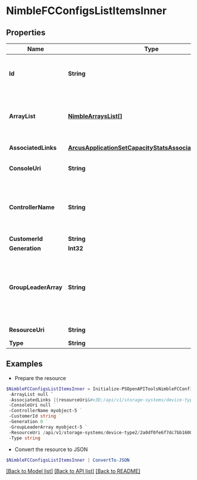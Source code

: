 # NimbleFCConfigsListItemsInner
## Properties

Name | Type | Description | Notes
------------ | ------------- | ------------- | -------------
**Id** | **String** | Identifier for the array. A 42 digit hexadecimal number. | [optional] 
**ArrayList** | [**NimbleArraysList[]**](NimbleArraysList.md) | List of array Fibre Channel configs. List of array Fibre Channel configurations. | [optional] 
**AssociatedLinks** | [**ArcusApplicationSetCapacityStatsAssociatedLinksInner[]**](ArcusApplicationSetCapacityStatsAssociatedLinksInner.md) | Associated Links Details | [optional] 
**ConsoleUri** | **String** | consoleUri for detailed storage object | [optional] 
**ControllerName** | **String** | Name (A or B) of the controller where the interface is hosted. Plain string. | [optional] 
**CustomerId** | **String** | customerId | [optional] 
**Generation** | **Int32** | generation | [optional] 
**GroupLeaderArray** | **String** | Name of the group leader array. String of up to 64 alphanumeric characters, - and . and : are allowed after first character. | [optional] 
**ResourceUri** | **String** | Link to the object URI | [optional] 
**Type** | **String** | type | [optional] 

## Examples

- Prepare the resource
```powershell
$NimbleFCConfigsListItemsInner = Initialize-PSOpenAPIToolsNimbleFCConfigsListItemsInner  -Id 2a0df0fe6f7dc7bb16000000000000000000004817 `
 -ArrayList null `
 -AssociatedLinks [{resourceUri&#x3D;/api/v1/storage-systems/device-type2/2a0df0fe6f7dc7bb16000000000000000000004817, type&#x3D;storage-systems}] `
 -ConsoleUri null `
 -ControllerName myobject-5 `
 -CustomerId string `
 -Generation 0 `
 -GroupLeaderArray myobject-5 `
 -ResourceUri /api/v1/storage-systems/device-type2/2a0df0fe6f7dc7bb16000000000000000000004817 `
 -Type string
```

- Convert the resource to JSON
```powershell
$NimbleFCConfigsListItemsInner | ConvertTo-JSON
```

[[Back to Model list]](../README.md#documentation-for-models) [[Back to API list]](../README.md#documentation-for-api-endpoints) [[Back to README]](../README.md)

